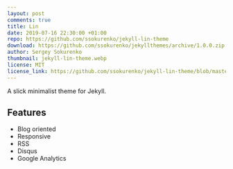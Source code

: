 ```yaml
---
layout: post
comments: true
title: Lin
date: 2019-07-16 22:30:00 +01:00
repo: https://github.com/ssokurenko/jekyll-lin-theme
download: https://github.com/ssokurenko/jekyllthemes/archive/1.0.0.zip
author: Sergey Sokurenko
thumbnail: jekyll-lin-theme.webp
license: MIT
license_link: https://github.com/ssokurenko/jekyll-lin-theme/blob/master/LICENSE.txt
---
```


A slick minimalist theme for Jekyll.

## Features

* Blog oriented
* Responsive
* RSS
* Disqus
* Google Analytics
